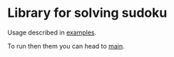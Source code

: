 # Library for solving sudoku

Usage described in [examples](examples/examples.go).

To run then them you can head to [main](cmd/main.go).